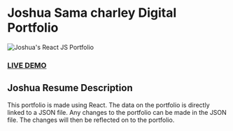 # Joshua Sama charley Digital Portfolio

![Joshua's React JS Portfolio](resume-screenshot.jpg?raw=true "I made this portfolio with Love")

### <a href="https://joshuaportfolio.netlify.app/">LIVE DEMO</a>

## Joshua Resume Description

This portfolio is made using React. The data on the portfolio is directly linked to a JSON file. Any changes to the portfolio can be made in the JSON file. The changes will then be reflected on to the portfolio.
